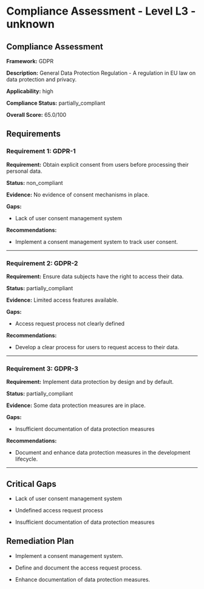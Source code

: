 # Compliance Assessment - Level L3 - unknown

## Compliance Assessment

**Framework:** GDPR

**Description:** General Data Protection Regulation - A regulation in EU law on data protection and privacy.

**Applicability:** high

**Compliance Status:** partially_compliant

**Overall Score:** 65.0/100

## Requirements

### Requirement 1: GDPR-1

**Requirement:** Obtain explicit consent from users before processing their personal data.

**Status:** non_compliant

**Evidence:** No evidence of consent mechanisms in place.

**Gaps:**
- Lack of user consent management system

**Recommendations:**
- Implement a consent management system to track user consent.

---

### Requirement 2: GDPR-2

**Requirement:** Ensure data subjects have the right to access their data.

**Status:** partially_compliant

**Evidence:** Limited access features available.

**Gaps:**
- Access request process not clearly defined

**Recommendations:**
- Develop a clear process for users to request access to their data.

---

### Requirement 3: GDPR-3

**Requirement:** Implement data protection by design and by default.

**Status:** partially_compliant

**Evidence:** Some data protection measures are in place.

**Gaps:**
- Insufficient documentation of data protection measures

**Recommendations:**
- Document and enhance data protection measures in the development lifecycle.

---

## Critical Gaps

- Lack of user consent management system

- Undefined access request process

- Insufficient documentation of data protection measures

## Remediation Plan

- Implement a consent management system.

- Define and document the access request process.

- Enhance documentation of data protection measures.

